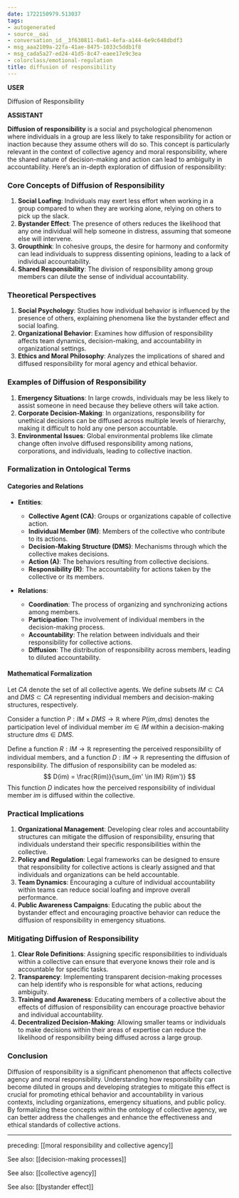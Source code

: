 ```yaml
---
date: 1722150979.513037
tags:
- autogenerated
- source__oai
- conversation_id__3f630811-0a61-4efa-a144-6e9c648dbdf3
- msg_aaa2109a-22fa-41ae-8475-1033c5ddb1f8
- msg_cada5a27-ed24-41d5-8c47-eaee17e9c3ea
- colorclass/emotional-regulation
title: diffusion of responsibility
---
```


**USER**

Diffusion of Responsibility


**ASSISTANT**

**Diffusion of responsibility** is a social and psychological phenomenon where individuals in a group are less likely to take responsibility for action or inaction because they assume others will do so. This concept is particularly relevant in the context of collective agency and moral responsibility, where the shared nature of decision-making and action can lead to ambiguity in accountability. Here’s an in-depth exploration of diffusion of responsibility:

### Core Concepts of Diffusion of Responsibility

1. **Social Loafing**: Individuals may exert less effort when working in a group compared to when they are working alone, relying on others to pick up the slack.
2. **Bystander Effect**: The presence of others reduces the likelihood that any one individual will help someone in distress, assuming that someone else will intervene.
3. **Groupthink**: In cohesive groups, the desire for harmony and conformity can lead individuals to suppress dissenting opinions, leading to a lack of individual accountability.
4. **Shared Responsibility**: The division of responsibility among group members can dilute the sense of individual accountability.

### Theoretical Perspectives

1. **Social Psychology**: Studies how individual behavior is influenced by the presence of others, explaining phenomena like the bystander effect and social loafing.
2. **Organizational Behavior**: Examines how diffusion of responsibility affects team dynamics, decision-making, and accountability in organizational settings.
3. **Ethics and Moral Philosophy**: Analyzes the implications of shared and diffused responsibility for moral agency and ethical behavior.

### Examples of Diffusion of Responsibility

1. **Emergency Situations**: In large crowds, individuals may be less likely to assist someone in need because they believe others will take action.
2. **Corporate Decision-Making**: In organizations, responsibility for unethical decisions can be diffused across multiple levels of hierarchy, making it difficult to hold any one person accountable.
3. **Environmental Issues**: Global environmental problems like climate change often involve diffused responsibility among nations, corporations, and individuals, leading to collective inaction.

### Formalization in Ontological Terms

#### Categories and Relations

- **Entities**:
  - **Collective Agent (CA)**: Groups or organizations capable of collective action.
  - **Individual Member (IM)**: Members of the collective who contribute to its actions.
  - **Decision-Making Structure (DMS)**: Mechanisms through which the collective makes decisions.
  - **Action (A)**: The behaviors resulting from collective decisions.
  - **Responsibility (R)**: The accountability for actions taken by the collective or its members.

- **Relations**:
  - **Coordination**: The process of organizing and synchronizing actions among members.
  - **Participation**: The involvement of individual members in the decision-making process.
  - **Accountability**: The relation between individuals and their responsibility for collective actions.
  - **Diffusion**: The distribution of responsibility across members, leading to diluted accountability.

#### Mathematical Formalization

Let $CA$ denote the set of all collective agents. We define subsets $IM \subset CA$ and $DMS \subset CA$ representing individual members and decision-making structures, respectively.

Consider a function $P: IM \times DMS \rightarrow \mathbb{R}$ where $P(im, dms)$ denotes the participation level of individual member $im \in IM$ within a decision-making structure $dms \in DMS$.

Define a function $R: IM \rightarrow \mathbb{R}$ representing the perceived responsibility of individual members, and a function $D: IM \rightarrow \mathbb{R}$ representing the diffusion of responsibility. The diffusion of responsibility can be modeled as:
$$ D(im) = \frac{R(im)}{\sum_{im' \in IM} R(im')} $$
This function $D$ indicates how the perceived responsibility of individual member $im$ is diffused within the collective.

### Practical Implications

1. **Organizational Management**: Developing clear roles and accountability structures can mitigate the diffusion of responsibility, ensuring that individuals understand their specific responsibilities within the collective.
2. **Policy and Regulation**: Legal frameworks can be designed to ensure that responsibility for collective actions is clearly assigned and that individuals and organizations can be held accountable.
3. **Team Dynamics**: Encouraging a culture of individual accountability within teams can reduce social loafing and improve overall performance.
4. **Public Awareness Campaigns**: Educating the public about the bystander effect and encouraging proactive behavior can reduce the diffusion of responsibility in emergency situations.

### Mitigating Diffusion of Responsibility

1. **Clear Role Definitions**: Assigning specific responsibilities to individuals within a collective can ensure that everyone knows their role and is accountable for specific tasks.
2. **Transparency**: Implementing transparent decision-making processes can help identify who is responsible for what actions, reducing ambiguity.
3. **Training and Awareness**: Educating members of a collective about the effects of diffusion of responsibility can encourage proactive behavior and individual accountability.
4. **Decentralized Decision-Making**: Allowing smaller teams or individuals to make decisions within their areas of expertise can reduce the likelihood of responsibility being diffused across a large group.

### Conclusion

Diffusion of responsibility is a significant phenomenon that affects collective agency and moral responsibility. Understanding how responsibility can become diluted in groups and developing strategies to mitigate this effect is crucial for promoting ethical behavior and accountability in various contexts, including organizations, emergency situations, and public policy. By formalizing these concepts within the ontology of collective agency, we can better address the challenges and enhance the effectiveness and ethical standards of collective actions.


---

preceding: [[moral responsibility and collective agency]]

See also: [[decision-making processes]]


See also: [[collective agency]]


See also: [[bystander effect]]